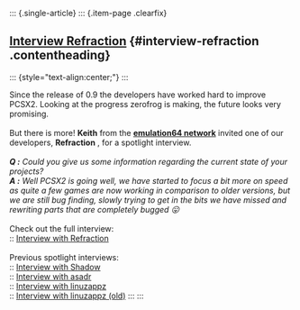 ::: {.single-article}
::: {.item-page .clearfix}
## [Interview Refraction](/169-interview-refraction.html) {#interview-refraction .contentheading}

::: {style="text-align:center;"}
:::

Since the release of 0.9 the developers have worked hard to improve
PCSX2. Looking at the progress zerofrog is making, the future looks very
promising.\
\
But there is more! **Keith** from the **[emulation64
network](http://www.emulation64.com)** invited one of our developers,
**Refraction** , for a spotlight interview.\
\
***Q :** Could you give us some information regarding the current state
of your projects?\
**A :** Well PCSX2 is going well, we have started to focus a bit more on
speed as quite a few games are now working in comparison to older
versions, but we are still bug finding, slowly trying to get in the bits
we have missed and rewriting parts that are completely bugged
😛*\
\
Check out the full interview:\
:: [Interview with
Refraction](http://www.emulation64.com/spotlights/26/)\
\
Previous spotlight interviews:\
:: [Interview with Shadow](http://www.emulation64.com/spotlights/8/)\
:: [Interview with asadr](http://www.emulation64.com/spotlights/6/)\
:: [Interview with
linuzappz](http://www.emulation64.com/spotlights/18/)\
:: [Interview with linuzappz
(old)](http://www.emulation64.com/spotlights/1/)
:::
:::
